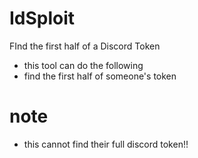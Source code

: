 # IdSploit
FInd the first half of a Discord Token
+ this tool can do the following
+ find the first half of someone's token
# note 
+ this cannot find their full discord token!!
